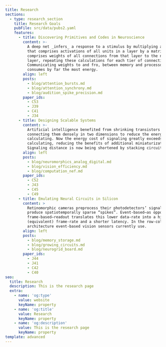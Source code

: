 ```yaml
---
title: Research
sections:
  - type: research_section
    title: Research Goals
    pubFile: src/data/pubs2.yaml
    features:
      - title: Discovering Primitives and Codes in Neuroscience
        content: >-
          A deep net _infers_ a response to a stimulus by multiplying a vector
          that comprises activations of all units in a layer by a matrix that
          comprises weights of all connections from that layer to the next
          layer, repeating these calculations for each tier of connections.
          Communicating weights to and fro, between memory and processor,
          consumes by far the most energy.
        align: left
        posts:
          - blog/attention_bursts.md
          - blog/attention_synchrony.md
          - blog/audition_spike_precision.md
        paper_ids:
          - C53
          - J39
          - C41
          - J34
      - title: Designing Scalable Systems
        content: >-
          Artificial intelligence benefited from shrinking transistors and
          connecting them densely in two dimensions to reduce the energy cost of
          calculating. Now the energy cost of signaling greatly exceeds that of
          calculating, reducing the benefits of additional miniaturization.
          Signaling distance is now being shortened by stacking circuits.
        align: left
        posts:
          - blog/neuromorphics_analog_digital.md
          - blog/vision_efficiency.md
          - blog/computation_nef.md
        paper_ids:
          - C52
          - J43
          - C45
          - C49
      - title: Emulating Neural Circuits in Silicon
        content: >
          Retinomorphic cameras preprocess their photodetectors’ signals to
          produce spatiotemporally sparse “spikes”. Event-based—as opposed to
          frame-based—readout translates this lower data-rate into a higher
          (equivalent) frame-rate and a shorter latency. In the row-column
          architecture event-based vision sensors currently use.
        align: left
        posts:
          - blog/memory_storage.md
          - blog/growing_circuits.md
          - blog/neurogrid_board.md
        paper_ids:
          - J44
          - J41
          - C42
          - C40
seo:
  title: Research
  description: This is the research page
  extra:
    - name: 'og:type'
      value: website
      keyName: property
    - name: 'og:title'
      value: Research
      keyName: property
    - name: 'og:description'
      value: This is the research page
      keyName: property
template: advanced
---
```

